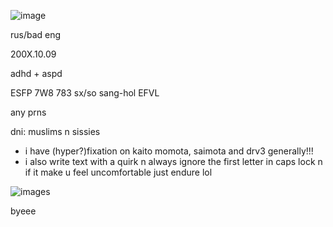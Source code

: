 
![image](https://github.com/user-attachments/assets/8f49530f-6c5a-4444-9e2d-e293e1149983)



rus/bad eng


200X.10.09


adhd + aspd


ESFP 7W8 783 sx/so sang-hol EFVL


any prns


dni: muslims n sissies



- i have (hyper?)fixation on kaito momota, saimota and drv3 generally!!!
- i also write text with a quirk n always ignore the first letter in caps lock n if it make u feel uncomfortable just endure lol



![images](https://github.com/user-attachments/assets/0d6e7c18-2860-48a9-a3f0-0f8fc682b1cb)


byeee
